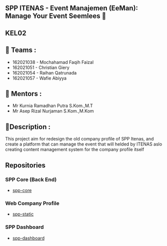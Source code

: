
## SPP ITENAS - Event Manajemen (EeMan): Manage Your Event Seemlees 👋

## KEL02

## 🙋‍ Teams :

- 162021038 - Mochahamad Faqih Faizal
- 162021051 - Christian Giery
- 162021054 - Raihan Qatrunada
- 162021057 - Wafie Abiyya


## 🧙 Mentors :

- Mr Kurnia Ramadhan Putra S.Kom.,M.T
- Mr Asep Rizal Nurjaman S.Kom.,M.Kom

## 🍿Description :

This project aim for redesign the old company profile of SPP Itenas, and create a platform that can manage the event that will helded by ITENAS aslo creating content management system for the company profile itself

## Repositories

### SPP Core (Back End)

- [spp-core](https://github.com/spp-itenas/spp-core)

### Web Company Profile

- [spp-static](https://github.com/spp-itenas/spp-static)

### SPP Dashboard

- [spp-dashboard](https://github.com/spp-itenas/spp-dashboard)
